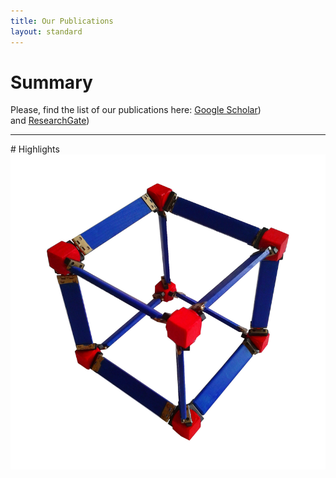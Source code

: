 ```yaml
---
title: Our Publications
layout: standard
---
```


# Summary
Please, find the list of our publications here:
<a href="https://scholar.google.co.uk/citations?user=hrSdliYAAAAJ&hl=en">Google Scholar</a>)<br>
and
<a href="https://www.researchgate.net/profile/Lev_Sarkisov">ResearchGate</a>)<br>


<hr>
# Highlights
<a>
  <img src="cube_test4sm.bmp" alt="IRMOF-1">
</a>

